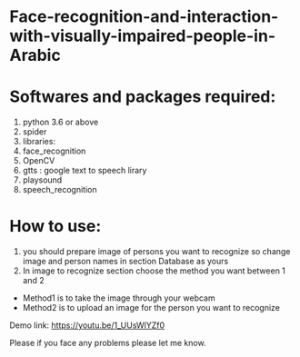 # Face-recognition-and-interaction-with-visually-impaired-people-in-Arabic

# Softwares and packages required: 
1. python 3.6 or above 
2. spider 
3. libraries:
  1. face_recognition
  2. OpenCV
  3. gtts : google text to speech lirary
  4. playsound
  5. speech_recognition


# How to use:
1. you should prepare image of persons you want to recognize so change image and person names in section Database as yours 
2. In image to recognize section choose the method you want between 1 and 2 
  - Method1 is to take the image through your webcam 
  - Method2 is to upload an image for the person you want to recognize 
  
Demo link: https://youtu.be/1_UUsWlYZf0 

Please if you face any problems please let me know.

